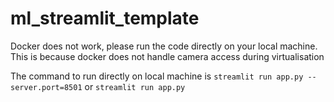 # ml_streamlit_template

Docker does not work, please run the code directly on your local machine.
This is because docker does not handle camera access during virtualisation

The command to run directly on local machine is `streamlit run app.py --server.port=8501` or `streamlit run app.py`

